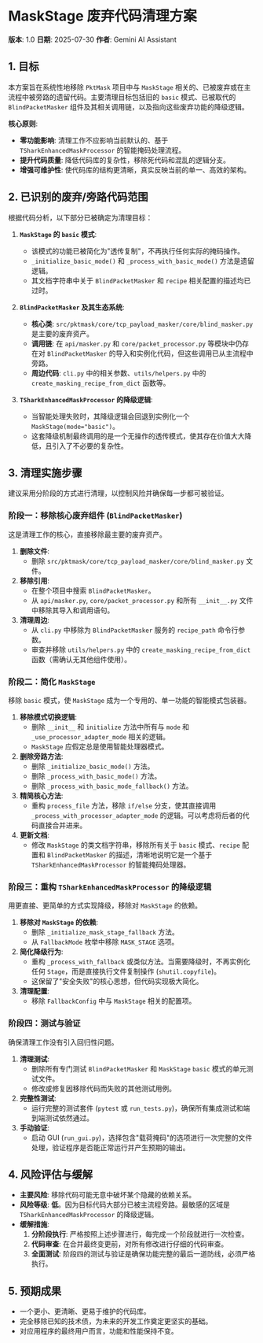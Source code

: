 # MaskStage 废弃代码清理方案

**版本**: 1.0
**日期**: 2025-07-30
**作者**: Gemini AI Assistant

## 1. 目标

本方案旨在系统性地移除 `PktMask` 项目中与 `MaskStage` 相关的、已被废弃或在主流程中被旁路的遗留代码。主要清理目标包括旧的 `basic` 模式、已被取代的 `BlindPacketMasker` 组件及其相关调用链，以及指向这些废弃功能的降级逻辑。

**核心原则**:
- **零功能影响**: 清理工作不应影响当前默认的、基于 `TSharkEnhancedMaskProcessor` 的智能掩码处理流程。
- **提升代码质量**: 降低代码库的复杂性，移除死代码和混乱的逻辑分支。
- **增强可维护性**: 使代码库的结构更清晰，真实反映当前的单一、高效的架构。

## 2. 已识别的废弃/旁路代码范围

根据代码分析，以下部分已被确定为清理目标：

1.  **`MaskStage` 的 `basic` 模式**:
    -   该模式的功能已被简化为"透传复制"，不再执行任何实际的掩码操作。
    -   `_initialize_basic_mode()` 和 `_process_with_basic_mode()` 方法是遗留逻辑。
    -   其文档字符串中关于 `BlindPacketMasker` 和 `recipe` 相关配置的描述均已过时。

2.  **`BlindPacketMasker` 及其生态系统**:
    -   **核心类**: `src/pktmask/core/tcp_payload_masker/core/blind_masker.py` 是主要的废弃资产。
    -   **调用链**: 在 `api/masker.py` 和 `core/packet_processor.py` 等模块中仍存在对 `BlindPacketMasker` 的导入和实例化代码，但这些调用已从主流程中旁路。
    -   **周边代码**: `cli.py` 中的相关参数、`utils/helpers.py` 中的 `create_masking_recipe_from_dict` 函数等。

3.  **`TSharkEnhancedMaskProcessor` 的降级逻辑**:
    -   当智能处理失败时，其降级逻辑会回退到实例化一个 `MaskStage(mode="basic")`。
    -   这套降级机制最终调用的是一个无操作的透传模式，使其存在价值大大降低，且引入了不必要的复杂性。

## 3. 清理实施步骤

建议采用分阶段的方式进行清理，以控制风险并确保每一步都可被验证。

### 阶段一：移除核心废弃组件 (`BlindPacketMasker`)

这是清理工作的核心，直接移除最主要的废弃资产。

1.  **删除文件**:
    -   删除 `src/pktmask/core/tcp_payload_masker/core/blind_masker.py` 文件。
2.  **移除引用**:
    -   在整个项目中搜索 `BlindPacketMasker`。
    -   从 `api/masker.py`, `core/packet_processor.py` 和所有 `__init__.py` 文件中移除其导入和调用语句。
3.  **清理周边**:
    -   从 `cli.py` 中移除为 `BlindPacketMasker` 服务的 `recipe_path` 命令行参数。
    -   审查并移除 `utils/helpers.py` 中的 `create_masking_recipe_from_dict` 函数（需确认无其他组件使用）。

### 阶段二：简化 `MaskStage`

移除 `basic` 模式，使 `MaskStage` 成为一个专用的、单一功能的智能模式包装器。

1.  **移除模式切换逻辑**:
    -   删除 `__init__` 和 `initialize` 方法中所有与 `mode` 和 `_use_processor_adapter_mode` 相关的逻辑。
    -   `MaskStage` 应假定总是使用智能处理器模式。
2.  **删除旁路方法**:
    -   删除 `_initialize_basic_mode()` 方法。
    -   删除 `_process_with_basic_mode()` 方法。
    -   删除 `_process_with_basic_mode_fallback()` 方法。
3.  **精简核心方法**:
    -   重构 `process_file` 方法，移除 `if/else` 分支，使其直接调用 `_process_with_processor_adapter_mode` 的逻辑。可以考虑将后者的代码直接合并进来。
4.  **更新文档**:
    -   修改 `MaskStage` 的类文档字符串，移除所有关于 `basic` 模式、`recipe` 配置和 `BlindPacketMasker` 的描述，清晰地说明它是一个基于 `TSharkEnhancedMaskProcessor` 的智能掩码处理器。

### 阶段三：重构 `TSharkEnhancedMaskProcessor` 的降级逻辑

用更直接、更简单的方式实现降级，移除对 `MaskStage` 的依赖。

1.  **移除对 `MaskStage` 的依赖**:
    -   删除 `_initialize_mask_stage_fallback` 方法。
    -   从 `FallbackMode` 枚举中移除 `MASK_STAGE` 选项。
2.  **简化降级行为**:
    -   重构 `_process_with_fallback` 或类似方法。当需要降级时，不再实例化任何 `Stage`，而是直接执行文件复制操作 (`shutil.copyfile`)。
    -   这保留了"安全失败"的核心思想，但代码实现极大简化。
3.  **清理配置**:
    -   移除 `FallbackConfig` 中与 `MaskStage` 相关的配置项。

### 阶段四：测试与验证

确保清理工作没有引入回归性问题。

1.  **清理测试**:
    -   删除所有专门测试 `BlindPacketMasker` 和 `MaskStage` `basic` 模式的单元测试文件。
    -   修改或修复因移除代码而失败的其他测试用例。
2.  **完整性测试**:
    -   运行完整的测试套件 (`pytest` 或 `run_tests.py`)，确保所有集成测试和端到端测试依然通过。
3.  **手动验证**:
    -   启动 GUI (`run_gui.py`)，选择包含"载荷掩码"的选项进行一次完整的文件处理，验证程序是否能正常运行并产生预期的输出。

## 4. 风险评估与缓解

-   **主要风险**: 移除代码可能无意中破坏某个隐藏的依赖关系。
-   **风险等级**: **低**。因为目标代码大部分已被主流程旁路。最敏感的区域是 `TSharkEnhancedMaskProcessor` 的降级逻辑。
-   **缓解措施**:
    1.  **分阶段执行**: 严格按照上述步骤进行，每完成一个阶段就进行一次检查。
    2.  **代码审查**: 在合并最终变更前，对所有修改进行仔细的代码审查。
    3.  **全面测试**: 阶段四的测试与验证是确保功能完整的最后一道防线，必须严格执行。

## 5. 预期成果

-   一个更小、更清晰、更易于维护的代码库。
-   完全移除已知的技术债，为未来的开发工作奠定更坚实的基础。
-   对应用程序的最终用户而言，功能和性能保持不变。 